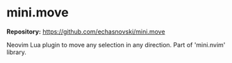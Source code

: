 # mini.move

**Repository:** https://github.com/echasnovski/mini.move

Neovim Lua plugin to move any selection in any direction. Part of 'mini.nvim' library.
